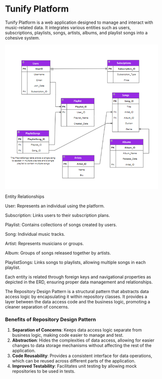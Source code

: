 # Tunify Platform

Tunify Platform is a web application designed to manage and interact with music-related data. It integrates various entities such as users, subscriptions, playlists, songs, artists, albums, and playlist songs into a cohesive system.

![ERD](./Tunify.png)

Entity Relationships

User: Represents an individual using the platform.

Subscription: Links users to their subscription plans.

Playlist: Contains collections of songs created by users.

Song: Individual music tracks.

Artist: Represents musicians or groups.

Album: Groups of songs released together by artists.

PlaylistSongs: Links songs to playlists, allowing multiple songs in each playlist.

Each entity is related through foreign keys and navigational properties as depicted in the ERD, ensuring proper data management and relationships.

The Repository Design Pattern is a structural pattern that abstracts data access logic by encapsulating it within repository classes. It provides a layer between the data access code and the business logic, promoting a cleaner separation of concerns.

### **Benefits of Repository Design Pattern**

1. **Separation of Concerns**: Keeps data access logic separate from business logic, making code easier to manage and test.
2. **Abstraction**: Hides the complexities of data access, allowing for easier changes to data storage mechanisms without affecting the rest of the application.
3. **Code Reusability**: Provides a consistent interface for data operations, which can be reused across different parts of the application.
4. **Improved Testability**: Facilitates unit testing by allowing mock repositories to be used in tests.
